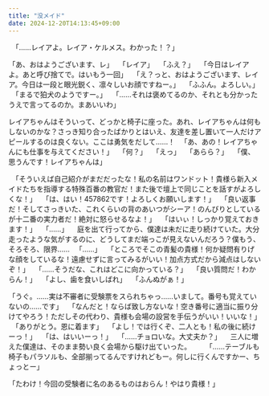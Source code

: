```yaml
---
title: "没メイド"
date: 2024-12-20T14:13:45+09:00
---
```

　「……レイアよ。レイア・ケルメス。わかった！？」

「あ、おはようございます、レ」
　「レイア」
　「ふえ？」
　「今日はレイアよ。あと呼び捨てで。はいもう一回」
　「え？っと、おはようございます、レイア。今日は一段と眼光鋭く、凛々しいお顔ですねー。」
　「ふふん。よろしい。」
　「まるで狛犬のようですー。」
　「……それは褒めてるのか、それとも分かったうえで言ってるのか。まあいいわ」


レイアちゃんはそういって、どっかと椅子に座った。あれ、レイアちゃんは何もしないのかな？さっき知り合ったばかりとはいえ、友達を差し置いて一人だけアピールするのは良くない。ここは勇気をだして……！
　「あ、あの！レイアちゃんにも仕事を与えてください！」
　「何？」
　「えっ」
　「あらら？」
　「僕、思うんです！レイアちゃんは」


　「そういえば自己紹介がまだだったな！私の名前はワンドット！貴様ら新入メイドたちを指導する特殊百番の教官だ！また後で壇上で同じことを話すがよろしくな！」
　「は、はい！457862です！よろしくお願いします！」
　「良い返事だ！そしてさっきいた、これくらいの背のあいつがシーア！のんびりとしているが十二番の実力者だ！絶対に怒らせるなよ！」
　「はいぃ！しっかり覚えておきます！」
　「……」
　庭を出て行ってから、僕達は未だに走り続けていた。大分走ったような気がするのに、どうしてまだ端っこが見えないんだろう？僕もう、そろそろ、限界……
　「……」
　「ところでそこの青髪の貴様！何か疑問有りげな顔をしているな！遠慮せずに言ってみるがいい！加点方式だから減点はしないぞ！」
　「……そうだな、これはどこに向かっている？」
　「良い質問だ！わからん！」
　「よし、歯を食いしばれ」
　「ふんぬがぁ！」


「うぐ。……実は不審者に受験票をスられちゃっ……いまして。番号も覚えていないの……です」
　「なんだと！ならば致し方ないな！空き番号に適当に振り分けてやろう！ただしその代わり、貴様も会場の設営を手伝うがいい！いいな！」
　「ありがとう。恩に着ます」
　「よし！では行くぞ、二人とも！私の後に続けーっ！」
　「は、はいいーっ！」
　「……チョロいな。大丈夫か？」
　三人に増えた僕達は、そのまま勢い良く会場から駆け出ていった。
　
　「……テーブルも椅子もパラソルも、全部揃ってるんですけれどもー。何しに行くんですかー、ちょっとー」


「たわけ！今回の受験者に名のあるものはおらん！やはり貴様！」
